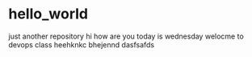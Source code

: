 # hello_world
just another repository
hi how are you
today is wednesday
welocme to devops class
heehknkc bhejennd
dasfsafds
